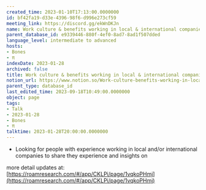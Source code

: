 ```yaml
---
created_time: 2023-01-10T17:13:00.0000000
id: bf42fa19-d33e-4396-98f6-d996e273cf59
meeting_link: https://discord.gg/ekWnDKJn
name: Work culture & benefits working in local & international companies
parent_database_id: e9339446-880f-4ef0-8ad7-8ad1f507dded
language_level: intermediate to advanced
hosts:
- Bones
- π
indexDate: 2023-01-28
archived: false
title: Work culture & benefits working in local & international companies
notion_url: https://www.notion.so/Work-culture-benefits-working-in-local-international-companies-bf42fa19d33e439698f6d996e273cf59
parent_type: database_id
last_edited_time: 2023-09-18T10:49:00.0000000
object: page
tags:
- Talk
- 2023-01-28
- Bones
- π
talktime: 2023-01-28T20:00:00.0000000
---
```


   - Looking for people with experience working in local and/or international companies to share they experience and insights on

more detail updates at:
[https://roamresearch.com/#/app/CKLPi/page/1vqkoPHmj](https://roamresearch.com/#/app/CKLPi/page/1vqkoPHmj)

























